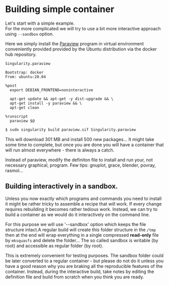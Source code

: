 # Building simple container

Let's start with a simple example.  
For the  more complicated we will try to use a bit more interactive approach using `--sandbox` option.

Here we simply install the [Paraview](https://www.paraview.org/) program in virtual environment conveniently provided provided by the Ubuntu distribution via the docker hub repository.

`Singularity.paraview`
``` singularity
Bootstrap: docker
From: ubuntu:20.04

%post
  export DEBIAN_FRONTEND=noninteractive
  
  apt-get update && apt-get -y dist-upgrade && \
  apt-get install -y paraview && \
  apt-get clean

%runscript
  paraview $@
```

``` bash
$ sudo singularity build paraview.sif Singularity.paraview
```

This will download 301 MB and install 500 new packages... It might take some time to complete, but once you are done you will have a container that will run almost everywhere - there is always a catch.

Instead of paraview, modify the definiton file to install and run your, not necessary graphical, program. Few tips: gnuplot, grace, blender, povray, rasmol...

## Building interactively in a sandbox.

Unless you now exactly which programs and commands you need to install it might be rather tricky to assemble a recipe that will work. If every change requires rebuilding it becomes rather tedious work. Instead, we can try to build a container as we would do it interactively on the command line.

For this purpose we will use '--sandbox' option which keeps the file structure intact.A regular build will create this folder structure in the `/tmp` then at the end will wrap everything in a single compressed **read-only** file by `mksquasfs` and delete the folder...
The so called sandbox is writable (by root) and accessible as regular folder (by root).

This is extremely convenient for testing purposes. The sandbox folder could be later converted to a regular container - but please do not do it unless you have a good reason why you are braking all the reproducible features of the container. Instead, during the interactive build, take notes by editing the definition file and build from scratch when you think you are ready.